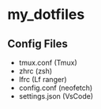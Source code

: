 # my_dotfiles
## Config Files

* tmux.conf (Tmux)
* zhrc (zsh)
* lfrc (Lf ranger)
* config.conf (neofetch)
* settings.json (VsCode)

